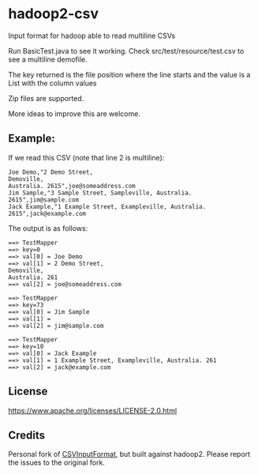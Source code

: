 # hadoop2-csv

Input format for hadoop able to read multiline CSVs

Run BasicTest.java to see it working. Check src/test/resource/test.csv to see a multiline demofile.

The key returned is the file position where the line starts and the value is a List with the column values

Zip files are supported.

More ideas to improve this are welcome.

## Example:
If we read this CSV (note that line 2 is multiline):

	Joe Demo,"2 Demo Street,
	Demoville,
	Australia. 2615",joe@someaddress.com
	Jim Sample,"3 Sample Street, Sampleville, Australia. 2615",jim@sample.com
	Jack Example,"1 Example Street, Exampleville, Australia.
	2615",jack@example.com


The output is as follows:

	==> TestMapper
	==> key=0
	==> val[0] = Joe Demo
	==> val[1] = 2 Demo Street, 
	Demoville, 
	Australia. 261
	==> val[2] = joe@someaddress.com
	
	==> TestMapper
	==> key=73
	==> val[0] = Jim Sample
	==> val[1] = 
	==> val[2] = jim@sample.com

	==> TestMapper
	==> key=10
	==> val[0] = Jack Example
	==> val[1] = 1 Example Street, Exampleville, Australia. 261
	==> val[2] = jack@example.com

## License
https://www.apache.org/licenses/LICENSE-2.0.html

## Credits
Personal fork of [CSVInputFormat](https://github.com/mvallebr/CSVInputFormat), but built against hadoop2. Please report the issues to the original fork.
